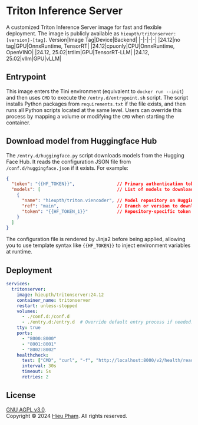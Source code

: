 # Triton Inference Server
A customized Triton Inference Server image for fast and flexible deployment. The image is publicly available as `hieupth/tritonserver:[version]-[tag]`.
Version|Image Tag|Device|Backend|
|-|-|-|-|
|24.12|no tag|GPU|OnnxRuntime, TensorRT|
|24.12|cpuonly|CPU|OnnxRuntime, OpenVINO|
|24.12, 25.02|trtllm|GPU|TensorRT-LLM|
|24.12, 25.02|vllm|GPU|vLLM|  
## Entrypoint
This image enters the Tini environment (equivalent to `docker run --init`) and then uses `CMD` to execute the `/entry.d/entrypoint.sh` script. The script installs Python packages from `requirements.txt` if the file exists, and then runs all Python scripts located at the same level. Users can override this process by mapping a volume or modifying the `CMD` when starting the container.
## Download model from Huggingface Hub
The `/entry.d/huggingface.py` script downloads models from the Hugging Face Hub. It reads the configuration JSON file from `/conf.d/huggingface.json` if it exists. For example:
```json
{
  "token": "{{HF_TOKEN}}",                // Primary authentication token
  "models": [                             // List of models to download
    {
      "name": "hieupth/triton.viencoder", // Model repository on Hugging Face Hub
      "ref": "main",                      // Branch or version to download
      "token": "{{HF_TOKEN_1}}"           // Repository-specific token (falls back to the primary token if not provided)
    }
  ]
}
```
The configuration file is rendered by Jinja2 before being applied, allowing you to use template syntax like `{{HF_TOKEN}}` to inject environment variables at runtime.
## Deployment
```yml
services:
  tritonserver:
    image: hieupth/tritonserver:24.12
    container_name: tritonserver
    restart: unless-stopped
    volumes:
      - ./conf.d:/conf.d
      - ./entry.d:/entry.d  # Override default entry process if needed.
    tty: true
    ports:
      - "8000:8000"
      - "8001:8001"
      - "8002:8002"
    healthcheck:
      test: ["CMD", "curl", "-f", "http://localhost:8000/v2/health/ready"]
      interval: 30s
      timeout: 5s
      retries: 2
```
## License
[GNU AGPL v3.0](LICENSE).<br>
Copyright &copy; 2024 [Hieu Pham](https://github.com/hieupth). All rights reserved.